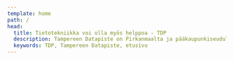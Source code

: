 ```yaml
---
template: home
path: /
head: 
  title: Tietotekniikka voi olla myös helppoa - TDP
  description: Tampereen Datapiste on Pirkanmaalta ja pääkaupunkiseudulta käsin toimiva yritysten IT-palveluntuottaja. Kauttamme saatte kaikki yrityksenne tarvitsemat IT-laitteet ja -palvelut.
  keywords: TDP, Tampereen Datapiste, etusivu
---
```






